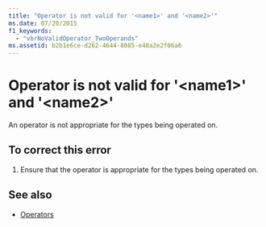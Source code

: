 ```yaml
---
title: "Operator is not valid for '<name1>' and '<name2>'"
ms.date: 07/20/2015
f1_keywords: 
  - "vbrNoValidOperator_TwoOperands"
ms.assetid: b2b1e6ce-d262-4644-8085-e48a2e2f06a6
---
```

# Operator is not valid for '\<name1>' and '\<name2>'
An operator is not appropriate for the types being operated on.  
  
## To correct this error  
  
1. Ensure that the operator is appropriate for the types being operated on.  
  
## See also

- [Operators](../language-reference/operators/index.md)
